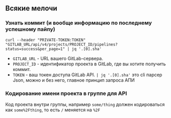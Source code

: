 ## Всякие мелочи
### Узнать коммит (и вообще информацию по последнему успешному пайпу)
```
curl --header "PRIVATE-TOKEN:TOKEN" "GITLAB_URL/api/v4/projects/PROJECT_ID/pipelines?status=success&per_page=1" | jq '.[0].sha'
```

- `GITLAB_URL` - URL вашего GitLab-сервера.
- `PROJECT_ID` - идентификатор проекта в GitLab, где вы хотите получить коммит.
- `TOKEN` - ваш токен доступа GitLab API.
`| jq '.[0].sha'` это cli парсер Json, можно и без него, главное принцип запроса АПИ
### Кодирование имени проекта в группе для API
Код проекта внутри группы, например `some/thing` должен кодироваться как  `some%2Fthing`, то есть `/` меняется на `%2F`
